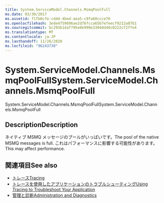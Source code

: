```yaml
---
title: System.ServiceModel.Channels.MsmqPoolFull
ms.date: 03/30/2017
ms.assetid: f1fb0cfe-cddd-4bed-aea5-c9fa60ccce76
ms.openlocfilehash: 3ede4759696ae2d76fcca65b7efeecf9212a87b1
ms.sourcegitcommit: bc293b14af795e0e999e3304dd40c0222cf2ffe4
ms.translationtype: MT
ms.contentlocale: ja-JP
ms.lasthandoff: 11/26/2020
ms.locfileid: "96243730"
---
```

# <a name="systemservicemodelchannelsmsmqpoolfull"></a><span data-ttu-id="57245-102">System.ServiceModel.Channels.MsmqPoolFull</span><span class="sxs-lookup"><span data-stu-id="57245-102">System.ServiceModel.Channels.MsmqPoolFull</span></span>

<span data-ttu-id="57245-103">System.ServiceModel.Channels.MsmqPoolFull</span><span class="sxs-lookup"><span data-stu-id="57245-103">System.ServiceModel.Channels.MsmqPoolFull</span></span>  
  
## <a name="description"></a><span data-ttu-id="57245-104">Description</span><span class="sxs-lookup"><span data-stu-id="57245-104">Description</span></span>  

 <span data-ttu-id="57245-105">ネイティブ MSMQ メッセージのプールがいっぱいです。</span><span class="sxs-lookup"><span data-stu-id="57245-105">The pool of the native MSMQ messages is full.</span></span> <span data-ttu-id="57245-106">これはパフォーマンスに影響する可能性があります。</span><span class="sxs-lookup"><span data-stu-id="57245-106">This may affect performance.</span></span>  
  
## <a name="see-also"></a><span data-ttu-id="57245-107">関連項目</span><span class="sxs-lookup"><span data-stu-id="57245-107">See also</span></span>

- [<span data-ttu-id="57245-108">トレース</span><span class="sxs-lookup"><span data-stu-id="57245-108">Tracing</span></span>](index.md)
- [<span data-ttu-id="57245-109">トレースを使用したアプリケーションのトラブルシューティング</span><span class="sxs-lookup"><span data-stu-id="57245-109">Using Tracing to Troubleshoot Your Application</span></span>](using-tracing-to-troubleshoot-your-application.md)
- [<span data-ttu-id="57245-110">管理と診断</span><span class="sxs-lookup"><span data-stu-id="57245-110">Administration and Diagnostics</span></span>](../index.md)
